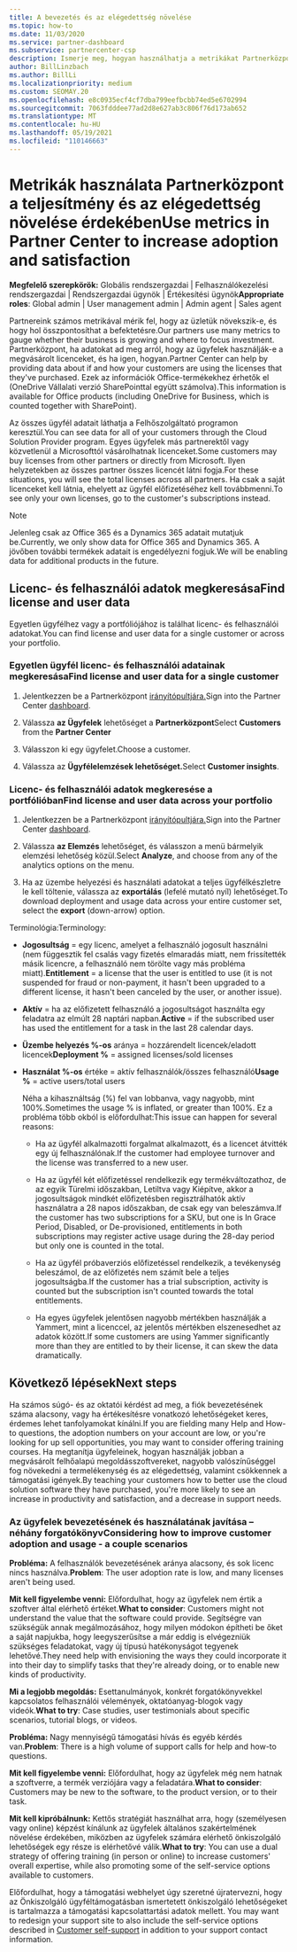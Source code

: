 ```yaml
---
title: A bevezetés és az elégedettség növelése
ms.topic: how-to
ms.date: 11/03/2020
ms.service: partner-dashboard
ms.subservice: partnercenter-csp
description: Ismerje meg, hogyan használhatja a metrikákat Partnerközpont. A metrikák megmutatják, hogy növekszik-e a vállalkozása, hogyan használják az ügyfelek a licenceket, és hol összpontosíthat a befektetésre.
author: BillLinzbach
ms.author: BillLi
ms.localizationpriority: medium
ms.custom: SEOMAY.20
ms.openlocfilehash: e8c0935ecf4cf7dba799eefbcbb74ed5e6702994
ms.sourcegitcommit: 7063fdddee77ad2d8e627ab3c806f76d173ab652
ms.translationtype: MT
ms.contentlocale: hu-HU
ms.lasthandoff: 05/19/2021
ms.locfileid: "110146663"
---
```

# <a name="use-metrics-in-partner-center-to-increase-adoption-and-satisfaction"></a><span data-ttu-id="056b9-104">Metrikák használata Partnerközpont a teljesítmény és az elégedettség növelése érdekében</span><span class="sxs-lookup"><span data-stu-id="056b9-104">Use metrics in Partner Center to increase adoption and satisfaction</span></span>

<span data-ttu-id="056b9-105">**Megfelelő szerepkörök:** Globális rendszergazdai | Felhasználókezelési rendszergazdai | Rendszergazdai ügynök | Értékesítési ügynök</span><span class="sxs-lookup"><span data-stu-id="056b9-105">**Appropriate roles**: Global admin | User management admin | Admin agent | Sales agent</span></span>

<span data-ttu-id="056b9-106">Partnereink számos metrikával mérik fel, hogy az üzletük növekszik-e, és hogy hol összpontosíthat a befektetésre.</span><span class="sxs-lookup"><span data-stu-id="056b9-106">Our partners use many metrics to gauge whether their business is growing and where to focus investment.</span></span> <span data-ttu-id="056b9-107">Partnerközpont, ha adatokat ad meg arról, hogy az ügyfelek használják-e a megvásárolt licenceket, és ha igen, hogyan.</span><span class="sxs-lookup"><span data-stu-id="056b9-107">Partner Center can help by providing data about if and how your customers are using the licenses that they've purchased.</span></span> <span data-ttu-id="056b9-108">Ezek az információk Office-termékekhez érhetők el (OneDrive Vállalati verzió SharePointtal együtt számolva).</span><span class="sxs-lookup"><span data-stu-id="056b9-108">This information is available for Office products (including OneDrive for Business, which is counted together with SharePoint).</span></span>

<span data-ttu-id="056b9-109">Az összes ügyfél adatait láthatja a Felhőszolgáltató programon keresztül.</span><span class="sxs-lookup"><span data-stu-id="056b9-109">You can see data for all of your customers through the Cloud Solution Provider program.</span></span> <span data-ttu-id="056b9-110">Egyes ügyfelek más partnerektől vagy közvetlenül a Microsofttól vásárolhatnak licenceket.</span><span class="sxs-lookup"><span data-stu-id="056b9-110">Some customers may buy licenses from other partners or directly from Microsoft.</span></span> <span data-ttu-id="056b9-111">Ilyen helyzetekben az összes partner összes licencét látni fogja.</span><span class="sxs-lookup"><span data-stu-id="056b9-111">For these situations, you will see the total licenses across all partners.</span></span> <span data-ttu-id="056b9-112">Ha csak a saját licenceket kell látnia, ehelyett az ügyfél előfizetéséhez kell továbbmenni.</span><span class="sxs-lookup"><span data-stu-id="056b9-112">To see only your own licenses, go to the customer's subscriptions instead.</span></span>

> [!NOTE]  
> <span data-ttu-id="056b9-113">Jelenleg csak az Office 365 és a Dynamics 365 adatait mutatjuk be.</span><span class="sxs-lookup"><span data-stu-id="056b9-113">Currently, we only show data for Office 365 and Dynamics 365.</span></span> <span data-ttu-id="056b9-114">A jövőben további termékek adatait is engedélyezni fogjuk.</span><span class="sxs-lookup"><span data-stu-id="056b9-114">We will be enabling data for additional products in the future.</span></span>

## <a name="find-license-and-user-data"></a><span data-ttu-id="056b9-115">Licenc- és felhasználói adatok megkeresása</span><span class="sxs-lookup"><span data-stu-id="056b9-115">Find license and user data</span></span>

<span data-ttu-id="056b9-116">Egyetlen ügyfélhez vagy a portfóliójához is találhat licenc- és felhasználói adatokat.</span><span class="sxs-lookup"><span data-stu-id="056b9-116">You can find license and user data for a single customer or across your portfolio.</span></span>

### <a name="find-license-and-user-data-for-a-single-customer"></a><span data-ttu-id="056b9-117">Egyetlen ügyfél licenc- és felhasználói adatainak megkeresása</span><span class="sxs-lookup"><span data-stu-id="056b9-117">Find license and user data for a single customer</span></span>

1. <span data-ttu-id="056b9-118">Jelentkezzen be a Partnerközpont [irányítópultjára.](https://partner.microsoft.com/dashboard)</span><span class="sxs-lookup"><span data-stu-id="056b9-118">Sign into the Partner Center [dashboard](https://partner.microsoft.com/dashboard).</span></span>

2. <span data-ttu-id="056b9-119">Válassza **az Ügyfelek** lehetőséget a **Partnerközpont**</span><span class="sxs-lookup"><span data-stu-id="056b9-119">Select **Customers** from the **Partner Center**</span></span>

3. <span data-ttu-id="056b9-120">Válasszon ki egy ügyfelet.</span><span class="sxs-lookup"><span data-stu-id="056b9-120">Choose a customer.</span></span>

4. <span data-ttu-id="056b9-121">Válassza az **Ügyfélelemzések lehetőséget.**</span><span class="sxs-lookup"><span data-stu-id="056b9-121">Select **Customer insights**.</span></span>

### <a name="find-license-and-user-data-across-your-portfolio"></a><span data-ttu-id="056b9-122">Licenc- és felhasználói adatok megkeresése a portfólióban</span><span class="sxs-lookup"><span data-stu-id="056b9-122">Find license and user data across your portfolio</span></span>

1. <span data-ttu-id="056b9-123">Jelentkezzen be a Partnerközpont [irányítópultjára.](https://partner.microsoft.com/dashboard)</span><span class="sxs-lookup"><span data-stu-id="056b9-123">Sign into the Partner Center [dashboard](https://partner.microsoft.com/dashboard).</span></span>

2. <span data-ttu-id="056b9-124">Válassza **az Elemzés** lehetőséget, és válasszon a menü bármelyik elemzési lehetőség közül.</span><span class="sxs-lookup"><span data-stu-id="056b9-124">Select **Analyze**, and choose from any of the analytics options on the menu.</span></span>

3. <span data-ttu-id="056b9-125">Ha az üzembe helyezési és használati adatokat a teljes ügyfélkészletre le kell töltenie, válassza az **exportálás** (lefelé mutató nyíl) lehetőséget.</span><span class="sxs-lookup"><span data-stu-id="056b9-125">To download deployment and usage data across your entire customer set, select the **export** (down-arrow) option.</span></span>

<span data-ttu-id="056b9-126">Terminológia:</span><span class="sxs-lookup"><span data-stu-id="056b9-126">Terminology:</span></span>

- <span data-ttu-id="056b9-127">**Jogosultság** = egy licenc, amelyet a felhasználó jogosult használni (nem függesztik fel csalás vagy fizetés elmaradás miatt, nem frissítették másik licencre, a felhasználó nem törölte vagy más probléma miatt).</span><span class="sxs-lookup"><span data-stu-id="056b9-127">**Entitlement** = a license that the user is entitled to use (it is not suspended for fraud or non-payment, it hasn't been upgraded to a different license, it hasn't been canceled by the user, or another issue).</span></span>

- <span data-ttu-id="056b9-128">**Aktív** = ha az előfizetett felhasználó a jogosultságot használta egy feladatra az elmúlt 28 naptári napban.</span><span class="sxs-lookup"><span data-stu-id="056b9-128">**Active** = if the subscribed user has used the entitlement for a task in the last 28 calendar days.</span></span>

- <span data-ttu-id="056b9-129">**Üzembe helyezés %-os** aránya = hozzárendelt licencek/eladott licencek</span><span class="sxs-lookup"><span data-stu-id="056b9-129">**Deployment %** = assigned licenses/sold licenses</span></span>

- <span data-ttu-id="056b9-130">**Használat %-os** értéke = aktív felhasználók/összes felhasználó</span><span class="sxs-lookup"><span data-stu-id="056b9-130">**Usage %** = active users/total users</span></span>

   <span data-ttu-id="056b9-131">Néha a kihasználtság (%) fel van lobbanva, vagy nagyobb, mint 100%.</span><span class="sxs-lookup"><span data-stu-id="056b9-131">Sometimes the usage % is inflated, or greater than 100%.</span></span> <span data-ttu-id="056b9-132">Ez a probléma több okból is előfordulhat:</span><span class="sxs-lookup"><span data-stu-id="056b9-132">This issue can happen for several reasons:</span></span>

  - <span data-ttu-id="056b9-133">Ha az ügyfél alkalmazotti forgalmat alkalmazott, és a licencet átvitték egy új felhasználónak.</span><span class="sxs-lookup"><span data-stu-id="056b9-133">If the customer had employee turnover and the license was transferred to a new user.</span></span>

  - <span data-ttu-id="056b9-134">Ha az ügyfél két előfizetéssel rendelkezik egy termékváltozathoz, de az egyik Türelmi időszakban, Letiltva vagy Kiépítve, akkor a jogosultságok mindkét előfizetésben regisztrálhatók aktív használatra a 28 napos időszakban, de csak egy van beleszámva.</span><span class="sxs-lookup"><span data-stu-id="056b9-134">If the customer has two subscriptions for a SKU, but one is In Grace Period, Disabled, or De-provisioned, entitlements in both subscriptions may register active usage during the 28-day period but only one is counted in the total.</span></span>

  - <span data-ttu-id="056b9-135">Ha az ügyfél próbaverziós előfizetéssel rendelkezik, a tevékenység beleszámol, de az előfizetés nem számít bele a teljes jogosultságba.</span><span class="sxs-lookup"><span data-stu-id="056b9-135">If the customer has a trial subscription, activity is counted but the subscription isn't counted towards the total entitlements.</span></span>

  - <span data-ttu-id="056b9-136">Ha egyes ügyfelek jelentősen nagyobb mértékben használják a Yammert, mint a licenccel, az jelentős mértékben elszenesedhet az adatok között.</span><span class="sxs-lookup"><span data-stu-id="056b9-136">If some customers are using Yammer significantly more than they are entitled to by their license, it can skew the data dramatically.</span></span>

## <a name="next-steps"></a><span data-ttu-id="056b9-137">Következő lépések</span><span class="sxs-lookup"><span data-stu-id="056b9-137">Next steps</span></span>

<span data-ttu-id="056b9-138">Ha számos súgó- és az oktatói kérdést ad meg, a fiók bevezetésének száma alacsony, vagy ha értékesítésre vonatkozó lehetőségeket keres, érdemes lehet tanfolyamokat kínálni.</span><span class="sxs-lookup"><span data-stu-id="056b9-138">If you are fielding many Help and How-to questions, the adoption numbers on your account are low, or you're looking for up sell opportunities, you may want to consider offering training courses.</span></span> <span data-ttu-id="056b9-139">Ha megtanítja ügyfeleinek, hogyan használják jobban a megvásárolt felhőalapú megoldásszoftvereket, nagyobb valószínűséggel fog növekedni a termelékenység és az elégedettség, valamint csökkennek a támogatási igények.</span><span class="sxs-lookup"><span data-stu-id="056b9-139">By teaching your customers how to better use the cloud solution software they have purchased, you're more likely to see an increase in productivity and satisfaction, and a decrease in support needs.</span></span>

### <a name="considering-how-to-improve-customer-adoption-and-usage---a-couple-scenarios"></a><span data-ttu-id="056b9-140">Az ügyfelek bevezetésének és használatának javítása – néhány forgatókönyv</span><span class="sxs-lookup"><span data-stu-id="056b9-140">Considering how to improve customer adoption and usage - a couple scenarios</span></span>

<span data-ttu-id="056b9-141">**Probléma:** A felhasználók bevezetésének aránya alacsony, és sok licenc nincs használva.</span><span class="sxs-lookup"><span data-stu-id="056b9-141">**Problem**: The user adoption rate is low, and many licenses aren't being used.</span></span>

<span data-ttu-id="056b9-142">**Mit kell figyelembe venni:** Előfordulhat, hogy az ügyfelek nem értik a szoftver által elérhető értéket.</span><span class="sxs-lookup"><span data-stu-id="056b9-142">**What to consider**: Customers might not understand the value that the software could provide.</span></span> <span data-ttu-id="056b9-143">Segítségre van szükségük annak megálmozásához, hogy milyen módokon építheti be őket a saját napjukba, hogy leegyszerűsítse a már eddig is elvégezniük szükséges feladatokat, vagy új típusú hatékonyságot tegyenek lehetővé.</span><span class="sxs-lookup"><span data-stu-id="056b9-143">They need help with envisioning the ways they could incorporate it into their day to simplify tasks that they're already doing, or to enable new kinds of productivity.</span></span>

<span data-ttu-id="056b9-144">**Mi a legjobb megoldás:** Esettanulmányok, konkrét forgatókönyvekkel kapcsolatos felhasználói vélemények, oktatóanyag-blogok vagy videók.</span><span class="sxs-lookup"><span data-stu-id="056b9-144">**What to try**: Case studies, user testimonials about specific scenarios, tutorial blogs, or videos.</span></span>

<span data-ttu-id="056b9-145">**Probléma:** Nagy mennyiségű támogatási hívás és egyéb kérdés van.</span><span class="sxs-lookup"><span data-stu-id="056b9-145">**Problem**: There is a high volume of support calls for help and how-to questions.</span></span>

<span data-ttu-id="056b9-146">**Mit kell figyelembe venni:** Előfordulhat, hogy az ügyfelek még nem hatnak a szoftverre, a termék verziójára vagy a feladatára.</span><span class="sxs-lookup"><span data-stu-id="056b9-146">**What to consider**: Customers may be new to the software, to the product version, or to their task.</span></span>

<span data-ttu-id="056b9-147">**Mit kell kipróbálnunk:** Kettős stratégiát használhat arra, hogy (személyesen vagy online) képzést kínálunk az ügyfelek általános szakértelmének növelése érdekében, miközben az ügyfelek számára elérhető önkiszolgáló lehetőségek egy része is elérhetővé válik.</span><span class="sxs-lookup"><span data-stu-id="056b9-147">**What to try**: You can use a dual strategy of offering training (in person or online) to increase customers' overall expertise, while also promoting some of the self-service options available to customers.</span></span>

<span data-ttu-id="056b9-148">Előfordulhat, hogy a támogatási webhelyet úgy szeretné újratervezni, hogy az Önkiszolgáló ügyféltámogatásban ismertetett önkiszolgáló lehetőségeket is tartalmazza a támogatási kapcsolattartási adatok mellett. [](customer-self-support.md)</span><span class="sxs-lookup"><span data-stu-id="056b9-148">You may want to redesign your support site to also include the self-service options described in [Customer self-support](customer-self-support.md) in addition to your support contact information.</span></span>

